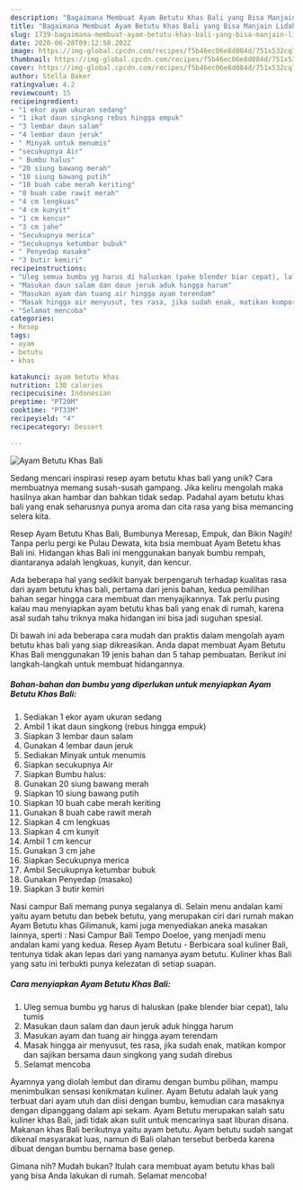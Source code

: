 ```yaml
---
description: "Bagaimana Membuat Ayam Betutu Khas Bali yang Bisa Manjain Lidah"
title: "Bagaimana Membuat Ayam Betutu Khas Bali yang Bisa Manjain Lidah"
slug: 1739-bagaimana-membuat-ayam-betutu-khas-bali-yang-bisa-manjain-lidah
date: 2020-06-28T09:12:58.202Z
image: https://img-global.cpcdn.com/recipes/f5b46ec06e8d084d/751x532cq70/ayam-betutu-khas-bali-foto-resep-utama.jpg
thumbnail: https://img-global.cpcdn.com/recipes/f5b46ec06e8d084d/751x532cq70/ayam-betutu-khas-bali-foto-resep-utama.jpg
cover: https://img-global.cpcdn.com/recipes/f5b46ec06e8d084d/751x532cq70/ayam-betutu-khas-bali-foto-resep-utama.jpg
author: Stella Baker
ratingvalue: 4.2
reviewcount: 15
recipeingredient:
- "1 ekor ayam ukuran sedang"
- "1 ikat daun singkong rebus hingga empuk"
- "3 lembar daun salam"
- "4 lembar daun jeruk"
- " Minyak untuk menumis"
- "secukupnya Air"
- " Bumbu halus"
- "20 siung bawang merah"
- "10 siung bawang putih"
- "10 buah cabe merah keriting"
- "8 buah cabe rawit merah"
- "4 cm lengkuas"
- "4 cm kunyit"
- "1 cm kencur"
- "3 cm jahe"
- "Secukupnya merica"
- "Secukupnya ketumbar bubuk"
- " Penyedap masako"
- "3 butir kemiri"
recipeinstructions:
- "Uleg semua bumbu yg harus di haluskan (pake blender biar cepat), lalu tumis"
- "Masukan daun salam dan daun jeruk aduk hingga harum"
- "Masukan ayam dan tuang air hingga ayam terendam"
- "Masak hingga air menyusut, tes rasa, jika sudah enak, matikan kompor dan sajikan bersama daun singkong yang sudah direbus"
- "Selamat mencoba"
categories:
- Resep
tags:
- ayam
- betutu
- khas

katakunci: ayam betutu khas 
nutrition: 130 calories
recipecuisine: Indonesian
preptime: "PT20M"
cooktime: "PT33M"
recipeyield: "4"
recipecategory: Dessert

---
```



![Ayam Betutu Khas Bali](https://img-global.cpcdn.com/recipes/f5b46ec06e8d084d/751x532cq70/ayam-betutu-khas-bali-foto-resep-utama.jpg)

Sedang mencari inspirasi resep ayam betutu khas bali yang unik? Cara membuatnya memang susah-susah gampang. Jika keliru mengolah maka hasilnya akan hambar dan bahkan tidak sedap. Padahal ayam betutu khas bali yang enak seharusnya punya aroma dan cita rasa yang bisa memancing selera kita.

Resep Ayam Betutu Khas Bali, Bumbunya Meresap, Empuk, dan Bikin Nagih! Tanpa perlu pergi ke Pulau Dewata, kita bsia membuat Ayam Betetu khas Bali ini. Hidangan khas Bali ini menggunakan banyak bumbu rempah, diantaranya adalah lengkuas, kunyit, dan kencur.

Ada beberapa hal yang sedikit banyak berpengaruh terhadap kualitas rasa dari ayam betutu khas bali, pertama dari jenis bahan, kedua pemilihan bahan segar hingga cara membuat dan menyajikannya. Tak perlu pusing kalau mau menyiapkan ayam betutu khas bali yang enak di rumah, karena asal sudah tahu triknya maka hidangan ini bisa jadi suguhan spesial.


Di bawah ini ada beberapa cara mudah dan praktis dalam mengolah ayam betutu khas bali yang siap dikreasikan. Anda dapat membuat Ayam Betutu Khas Bali menggunakan 19 jenis bahan dan 5 tahap pembuatan. Berikut ini langkah-langkah untuk membuat hidangannya.

<!--inarticleads1-->

##### Bahan-bahan dan bumbu yang diperlukan untuk menyiapkan Ayam Betutu Khas Bali:

1. Sediakan 1 ekor ayam ukuran sedang
1. Ambil 1 ikat daun singkong (rebus hingga empuk)
1. Siapkan 3 lembar daun salam
1. Gunakan 4 lembar daun jeruk
1. Sediakan  Minyak untuk menumis
1. Siapkan secukupnya Air
1. Siapkan  Bumbu halus:
1. Gunakan 20 siung bawang merah
1. Siapkan 10 siung bawang putih
1. Siapkan 10 buah cabe merah keriting
1. Gunakan 8 buah cabe rawit merah
1. Siapkan 4 cm lengkuas
1. Siapkan 4 cm kunyit
1. Ambil 1 cm kencur
1. Gunakan 3 cm jahe
1. Siapkan Secukupnya merica
1. Ambil Secukupnya ketumbar bubuk
1. Gunakan  Penyedap (masako)
1. Siapkan 3 butir kemiri


Nasi campur Bali memang punya segalanya di. Selain menu andalan kami yaitu ayam betutu dan bebek betutu, yang merupakan ciri dari rumah makan Ayam Betutu khas Gilimanuk, kami juga menyediakan aneka masakan lainnya, sperti : Nasi Campur Bali Tempo Doeloe, yang menjadi menu andalan kami yang kedua. Resep Ayam Betutu - Berbicara soal kuliner Bali, tentunya tidak akan lepas dari yang namanya ayam betutu. Kuliner khas Bali yang satu ini terbukti punya kelezatan di setiap suapan. 

<!--inarticleads2-->

##### Cara menyiapkan Ayam Betutu Khas Bali:

1. Uleg semua bumbu yg harus di haluskan (pake blender biar cepat), lalu tumis
1. Masukan daun salam dan daun jeruk aduk hingga harum
1. Masukan ayam dan tuang air hingga ayam terendam
1. Masak hingga air menyusut, tes rasa, jika sudah enak, matikan kompor dan sajikan bersama daun singkong yang sudah direbus
1. Selamat mencoba


Ayamnya yang diolah lembut dan diramu dengan bumbu pilihan, mampu menimbulkan sensasi kenikmatan kuliner. Ayam Betutu adalah lauk yang terbuat dari ayam utuh dan diisi dengan bumbu, kemudian cara masaknya dengan dipanggang dalam api sekam. Ayam Betutu merupakan salah satu kuliner khas Bali, jadi tidak akan sulit untuk mencarinya saat liburan disana. Makanan khas Bali berikutnya yaitu ayam betutu. Ayam betutu sudah sangat dikenal masyarakat luas, namun di Bali olahan tersebut berbeda karena dibuat dengan bumbu bernama base genep. 

Gimana nih? Mudah bukan? Itulah cara membuat ayam betutu khas bali yang bisa Anda lakukan di rumah. Selamat mencoba!

